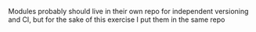 Modules probably should live in their own repo for independent versioning and CI, but for the sake of this exercise I put them in the same repo